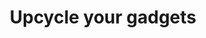 ---
title: "Upcycle your gadgets"
pullquote: "There are countless things you can do with older devices. Try stuff. What do you have to lose?"
excerpt: "Don't leave your old gadgets gathering dust in your kitchen draw. Turn them into something new or even cold, hard cash."
image: "/assets/images/stock-images/stock-image-6.png"
image-alt: "An image of a phone with a recycling symbol on the screen"
layout: post
---